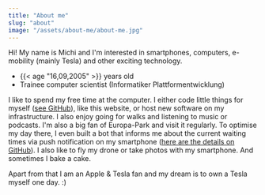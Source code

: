 ```yaml
---
title: "About me"
slug: "about"
image: "/assets/about-me/about-me.jpg"
---
```


Hi! My name is Michi and I'm interested in smartphones, computers, e-mobility (mainly Tesla) and other exciting technology.

- {{< age "16,09,2005" >}} years old
- Trainee computer scientist (Informatiker Plattformentwicklung)

I like to spend my free time at the computer. I either code little things for myself ([see GitHub](https://github.com/michivonah)), like this website, or host new software on my infrastructure. I also enjoy going for walks and listening to music or podcasts. I'm also a big fan of Europa-Park and visit it regularly. To optimise my day there, I even built a bot that informs me about the current waiting times via push notification on my smartphone ([here are the details on GitHub](https://github.com/michivonah/themepark-alerts)). I also like to fly my drone or take photos with my smartphone. And sometimes I bake a cake.

Apart from that I am an Apple & Tesla fan and my dream is to own a Tesla myself one day. :)